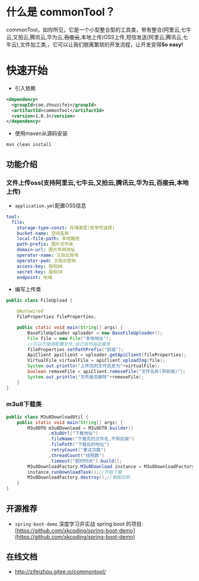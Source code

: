 # 什么是 commonTool？
commonTool，如你所见，它是一个小型整合型的工具类，带有整合(阿里云,七牛云,又拍云,腾讯云,华为云,~~百度云~~,本地上传)OSS上传,短信发送(阿里云,腾讯云,七牛云),文件加工类,，它可以让我们脱离繁琐的开发流程，让开发变得**So easy!**

# 快速开始
-  引入依赖
```xml
<dependency>
  <groupId>com.zhouzifei</groupId>
  <artifactId>commonTool</artifactId>
  <version>1.0.3</version>
</dependency>
```
- 使用maven从源码安装
```shell
mvn clean install
```
## 功能介绍
### 文件上传oss(支持阿里云,七牛云,又拍云,腾讯云,华为云,~~百度云~~,本地上传)
- `application.yml`配置OSS信息
```yml
tool:
  file:
    storage-type-const: 存储类型(枚举可选择)
    bucket-name: 空间名称
    local-file-path: 本地路径
    path-prefix: 图片文件夹
    domain-url: 图片外网地址
    operator-name: 又拍云账号
    operator-pwd: 又拍云密码
    access-key: 授权AK
    secret-key: 授权SK
    endpoint: 地域
```
- 编写上传类
```java
public class FileUpload {

    @Autowired
    FileProperties fileProperties;

    public static void main(String[] args) {
        BaseFileUploader uploader = new BaseFileUploader();
        File file = new File("本地地址");
        //可以不使用配置文件,自己另外指定属性
        fileProperties.setPathPrefix("前缀");
        ApiClient apiClient = uploader.getApiClient(fileProperties);
        VirtualFile virtualFile = apiClient.uploadImg(file);
        System.out.println("上传完的文件信息为"+virtualFile);
        boolean removeFile = apiClient.removeFile("文件名称(带前缀)");
        System.out.println("文件是否删除"+removeFile);
    }
}
```
### m3u8下载类
```java
public class M3u8DownloadUtil {
    public static void main(String[] args) {
        M3u8DTO m3u8Download = M3u8DTO.builder()
                .m3u8Url("下载地址")
                .fileName("下载完的文件名,不带后缀")
                .filePath("下载后的地址")
                .retryCount("重试次数")
                .threadCount("线程数")
                .timeout("超时时间").build();
        M3u8DownloadFactory.M3u8Download instance = M3u8DownloadFactory.getInstance(m3u8Download);
        instance.runDownloadTask();//开始下载
        M3u8DownloadFactory.destroy();//销毁实例
    }
}
```

## 开源推荐
- `spring-boot-demo` 深度学习并实战 spring boot 的项目: [https://github.com/xkcoding/spring-boot-demo](https://github.com/xkcoding/spring-boot-demo)

## 在线文档
- <a href = "http://zifeizhou.gitee.io/commontool/">http://zifeizhou.gitee.io/commontool/</a>
